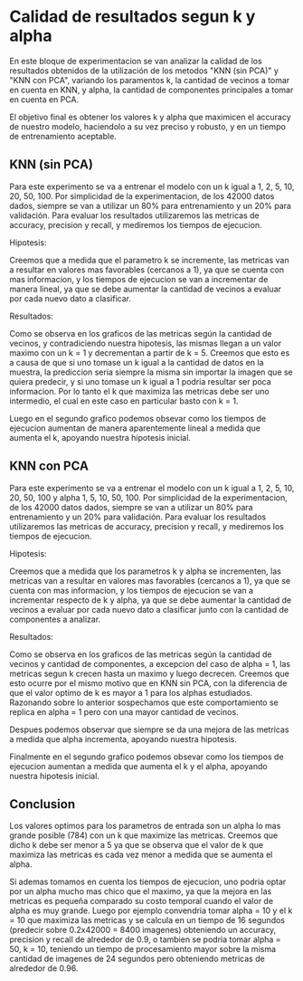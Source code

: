 # Calidad de resultados segun k y alpha

En este bloque de experimentacion se van analizar la calidad de los resultados obtenidos de la utilización de los metodos "KNN (sin PCA)" y "KNN con PCA", variando los paramentos k, la cantidad de vecinos a tomar en cuenta en KNN, y alpha, la cantidad de componentes principales a tomar en cuenta en PCA.

El objetivo final es obtener los valores k y alpha que maximicen el accuracy de nuestro modelo, haciendolo a su vez preciso y robusto, y en un tiempo de entrenamiento aceptable.

## KNN (sin PCA)

Para este experimento se va a entrenar el modelo con un k igual a 1, 2, 5, 10, 20, 50, 100. Por simplicidad de la experimentacion, de los 42000 datos dados, siempre se van a utilizar un 80% para entrenamiento y un 20% para validación. Para evaluar los resultados utilizaremos las metricas de accuracy, precision y recall, y mediremos los tiempos de ejecucion.

Hipotesis: 

Creemos que a medida que el parametro k se incremente, las metricas van a resultar en valores mas favorables (cercanos a 1), ya que se cuenta con mas informacion, y los tiempos de ejecucion se van a incrementar de manera lineal, ya que se debe aumentar la cantidad de vecinos a evaluar por cada nuevo dato a clasificar.

Resultados: 

Como se observa en los graficos de las metricas según la cantidad de vecinos, y contradiciendo nuestra hipotesis, las mismas llegan a un valor maximo con un k = 1 y decrementan a partir de k = 5. Creemos que esto es a causa de que si uno tomase un k igual a la cantidad de datos en la muestra, la prediccion seria siempre la misma sin importar la imagen que se quiera predecir, y si uno tomase un k igual a 1 podria resultar ser poca informacion. Por lo tanto el k que maximiza las metricas debe ser uno intermedio, el cual en este caso en particular basto con k = 1.

Luego en el segundo grafico podemos obsevar como los tiempos de ejecucion aumentan de manera aparentemente lineal a medida que aumenta el k, apoyando nuestra hipotesis inicial.

## KNN con PCA

Para este experimento se va a entrenar el modelo con un k igual a 1, 2, 5, 10, 20, 50, 100 y alpha 1, 5, 10, 50, 100. Por simplicidad de la experimentacion, de los 42000 datos dados, siempre se van a utilizar un 80% para entrenamiento y un 20% para validación. Para evaluar los resultados utilizaremos las metricas de accuracy, precision y recall, y mediremos los tiempos de ejecucion.

Hipotesis: 

Creemos que a medida que los parametros k y alpha se incrementen, las metricas van a resultar en valores mas favorables (cercanos a 1), ya que se cuenta con mas informacion, y los tiempos de ejecucion se van a incrementar respecto de k y alpha, ya que se debe aumentar la cantidad de vecinos a evaluar por cada nuevo dato a clasificar junto con la cantidad de componentes a analizar.

Resultados:

Como se observa en los graficos de las metricas según la cantidad de vecinos y cantidad de componentes, a excepcion del caso de alpha = 1, las metricas segun k crecen hasta un maximo y luego decrecen. Creemos que esto ocurre por el mismo motivo que en KNN sin PCA, con la diferencia de que el valor optimo de k es mayor a 1 para los alphas estudiados. Razonando sobre lo anterior sospechamos que este comportamiento se replica en alpha = 1 pero con una mayor cantidad de vecinos.

Despues podemos observar que siempre se da una mejora de las metricas a medida que alpha incrementa, apoyando nuestra hipotesis.

Finalmente en el segundo grafico podemos obsevar como los tiempos de ejecucion aumentan a medida que aumenta el k y el alpha, apoyando nuestra hipotesis inicial.

## Conclusion

Los valores optimos para los parametros de entrada son un alpha lo mas grande posible (784) con un k que maximize las metricas. Creemos que dicho k debe ser menor a 5 ya que se observa que el valor de k que maximiza las metricas es cada vez menor a medida que se aumenta el alpha.

Si ademas tomamos en cuenta los tiempos de ejecucion, uno podria optar por un alpha mucho mas chico que el maximo, ya que la mejora en las metricas es pequeña comparado su costo temporal cuando el valor de alpha es muy grande. Luego por ejemplo convendria tomar alpha = 10 y el k = 10 que maximiza las metricas y se calcula en un tiempo de 16 segundos (predecir sobre 0.2x42000 = 8400 imagenes) obteniendo un accuracy, precision y recall de alrededor de 0.9, o tambien se podria tomar alpha = 50, k = 10, teniendo un tiempo de procesamiento mayor sobre la misma cantidad de imagenes de 24 segundos pero obteniendo metricas de alrededor de 0.96.
